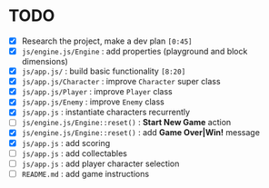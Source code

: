 # TODO

 * [x] Research the project, make a dev plan `[0:45]`
 * [x] `js/engine.js/Engine` : add properties (playground and block dimensions)
 * [x] `js/app.js/` : build basic functionality `[8:20]`
 * [x] `js/app.js/Character` : improve `Character` super class
 * [x] `js/app.js/Player` : improve `Player` class
 * [x] `js/app.js/Enemy` : improve `Enemy` class
 * [x] `js/app.js` : instantiate characters recurrently
 * [ ] `js/engine.js/Engine::reset()` : **Start New Game** action
 * [x] `js/engine.js/Engine::reset()` : add **Game Over|Win!** message
 * [x] `js/app.js` : add scoring
 * [ ] `js/app.js` : add collectables
 * [ ] `js/app.js` : add player character selection
 * [ ] `README.md` : add game instructions